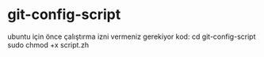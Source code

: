 # git-config-script
ubuntu için
önce çalıştırma izni vermeniz gerekiyor kod:
cd git-config-script
sudo chmod +x script.zh
